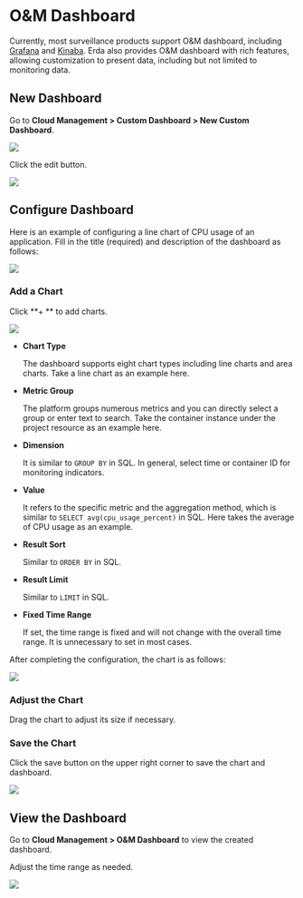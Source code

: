 # O&M Dashboard

Currently, most surveillance products support O&M dashboard, including [Grafana](https://grafana.com/) and [Kinaba](https://www.elastic.co/kibana/). Erda also provides O&M dashboard with rich features, allowing customization to present data, including but not limited to monitoring data.

## New Dashboard

Go to **Cloud Management > Custom Dashboard > New Custom Dashboard**.

![](http://terminus-paas.oss-cn-hangzhou.aliyuncs.com/paas-doc/2022/02/17/74668137-4372-48a2-8d58-94072399a4a2.png)

Click the edit button.

![](http://terminus-paas.oss-cn-hangzhou.aliyuncs.com/paas-doc/2022/02/17/eb0531c4-26d6-4818-94aa-29224252878f.png)

## Configure Dashboard

Here is an example of configuring a line chart of CPU usage of an application. Fill in the title (required) and description of the dashboard as follows:

![](http://terminus-paas.oss-cn-hangzhou.aliyuncs.com/paas-doc/2022/02/17/5923ed99-5d4a-4030-810a-5e6ec66dcb80.png)

### Add a Chart

Click **+ ** to add charts.

![](http://terminus-paas.oss-cn-hangzhou.aliyuncs.com/paas-doc/2022/02/17/d7ce5dbb-b1a6-49ce-9650-186cf2248770.png)

* **Chart Type**

   The dashboard supports eight chart types including line charts and area charts. Take a line chart as an example here.

* **Metric Group**

   The platform groups numerous metrics and you can directly select a group or enter text to search. Take the container instance under the project resource as an example here.

* **Dimension**

   It is similar to `GROUP BY` in SQL. In general, select time or container ID for monitoring indicators.

* **Value**

   It refers to the specific metric and the aggregation method, which is similar to `SELECT avg(cpu_usage_percent)` in SQL. Here takes the average of CPU usage as an example.

* **Result Sort**

   Similar to `ORDER BY` in SQL.

* **Result Limit**

   Similar to `LIMIT` in SQL.

* **Fixed Time Range**

   If set, the time range is fixed and will not change with the overall time range. It is unnecessary to set in most cases.

After completing the configuration, the chart is as follows:

![](http://terminus-paas.oss-cn-hangzhou.aliyuncs.com/paas-doc/2022/02/17/8ffcd0bb-865c-4f51-9084-78bac085765e.png)

### Adjust the Chart

Drag the chart to adjust its size if necessary.

### Save the Chart

Click the save button on the upper right corner to save the chart and dashboard.

![](http://terminus-paas.oss-cn-hangzhou.aliyuncs.com/paas-doc/2022/02/17/aa55b840-8b9d-43cc-b4dc-98eed916a601.png)

## View the Dashboard

Go to **Cloud Management > O&M Dashboard** to view the created dashboard.

Adjust the time range as needed.

![](http://terminus-paas.oss-cn-hangzhou.aliyuncs.com/paas-doc/2022/02/17/1e2321dc-4c3b-4c4f-9da5-371d24a9d2d3.png)

